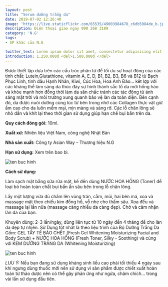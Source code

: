 ```yaml
---
layout: post
title: "Serum dưỡng trắng da"
date: 2019-07-02 12:26:40
image: 'https://live.staticflickr.com/65535/49003984678_c6db5984de_b.jpg'
description: Điện thoại giao ngay 090 268 3189
category: 'N.G'
tags:
- SP khác của N.G

twitter_text: Lorem ipsum dolor sit amet, consectetur adipisicing elit.
introduction: 1,250,000₫ <del>1,500,000₫ </del>
---
```


Được thiết lập dựa trên các cấu trúc phân tử để tối ưu sự hoạt động của các tinh chất: Lutein,Glutathione, vitamin A, E, D, B1, B2, B3, B6 và B12 từ Bạch Phục Linh, tinh dầu Hạnh Nhân, Kiwi, Cúc Hoa, Hoa Anh Đào... kết lợp với các kháng thể làm sáng da thúc đảy sự hình thành sắc tố da mới hồng hào và khỏe mạnh hơn đồng thời làm da săn chắc tránh các tác động từ ánh sáng mặt trời và môi trường xung quanh bảo vệ làn da toàn diện. Bên cạnh đó, da được nuôi dưỡng cùng lúc từ bên trong nhờ các Collagen thực vật giữ ẩm cao cho da luôn mềm mại, mịn màng và sáng rỡ. Các lỗ chân lông sẽ nhỏ dần và khít lại theo thời gian sử dụng giúp hạn chế bụi bẩn trên da.

**Quy cách đóng gói:** 10ml.

**Xuất xứ:** Nhiên liệu Việt Nam, công nghệ Nhật Bản

**Nhà sản xuất:** Công ty Asian Way – Thương hiệu N.G 

**Hạn sử dụng:** Xem trên bao bì.

![ten buc hinh](https://scontent.fsgn2-1.fna.fbcdn.net/v/t1.0-9/66376216_1332885726865529_668518905232228352_n.jpg?_nc_cat=107&_nc_oc=AQlic8a_37YxxVxjBJdX1lbNrih0wwagu72KBXPSpJCKkt0fnw-RHFPyRXVJMblleqB4pY44uWCGx2HYB6VyYxa7&_nc_ht=scontent.fsgn2-1.fna&oh=8968c0bbd84ebd27d23394fe0c9ace3f&oe=5DC0DE4F "ten buc hinh")

**Cách sử dụng:**

Làm sạch mặt bằng sữa rửa mặt, kế đến dùng NƯỚC HOA HỒNG (Toner) để loại bỏ hoàn toàn chất bụi bẩn ẩn sâu bên trong lỗ chân lông.

Lấy một lượng vừa đủ chấm lên vùng trán, cằm, mũi, hai bên má, xoa và massage mặt theo chiều kim đồng hồ, vỗ nhẹ cho thấm sâu. Xoa đều và massage lại lần nữa (massage càng nhiều da càng đẹp). Chờ và cảm nhận làn da của bạn.

Khuyên dùng: 2-3 lần/ngày, dùng liên tục từ 10 ngày đến 4 tháng để cho làn da đẹp tự nhiên. Sử Dụng tốt nhất là theo liệu trình của Bộ Dưỡng Trắng Da Gồm: GEL TẨY TẾ BÀO CHẾT (Fresh Gel Whitening Moisturizing Facial and Body Scrub) + NƯỚC HOA HỒNG (Fresh Toner, Silky - Soothing) và cùng với KEM DƯỠNG TRẮNG DA (Whitening Moisturizing) 

![ten buc hinh](https://scontent.fsgn2-2.fna.fbcdn.net/v/t1.0-9/66299599_1332885713532197_8610778978820554752_n.jpg?_nc_cat=102&_nc_oc=AQkLONwmBUI1ruS9c3nXGcF6VFjTdPENaTLrjtc4OuiaQPFD6OXF3cZtnzRnTPjbrV75kghDGukM4ueSYCEf4A-l&_nc_ht=scontent.fsgn2-2.fna&oh=d2fc0a4f02e08aa191ebf1347ef7adbd&oe=5DC220FC "ten buc hinh")


*LƯU Ý:* Nếu bạn đang sử dụng kháng sinh liều cao phải tối thiểu 4 ngày sau khi ngưng dùng thuốc mới nên sử dụng vì sản phẩm được chiết xuất hoàn toàn từ thảo dược nên có thể gây phản ứng như ngứa, châm chích... trong vài lần sử dụng đầu tiên.